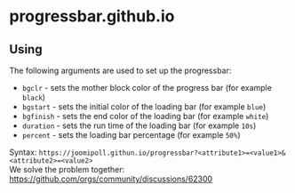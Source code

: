 # progressbar.github.io
## Using
The following arguments are used to set up the progressbar: <br>
- `bgclr` - sets the mother block color of the progress bar (for example `black`)
- `bgstart` - sets the initial color of the loading bar (for example `blue`)
- `bgfinish` - sets the end color of the loading bar (for example `white`)
- `duration` - sets the run time of the loading bar (for example `10s`)
- `percent` - sets the loading bar percentage (for example `50%`)

Syntax: `https://joomipoll.githun.io/progressbar?<attribute1>=<value1>&<attribute2>=<value2>` <br>
We solve the problem together: https://github.com/orgs/community/discussions/62300
